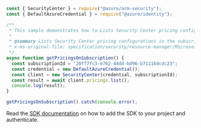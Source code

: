 ```javascript
const { SecurityCenter } = require("@azure/arm-security");
const { DefaultAzureCredential } = require("@azure/identity");

/**
 * This sample demonstrates how to Lists Security Center pricing configurations in the subscription.
 *
 * @summary Lists Security Center pricing configurations in the subscription.
 * x-ms-original-file: specification/security/resource-manager/Microsoft.Security/stable/2022-03-01/examples/Pricings/ListPricings_example.json
 */
async function getPricingsOnSubscription() {
  const subscriptionId = "20ff7fc3-e762-44dd-bd96-b71116dcdc23";
  const credential = new DefaultAzureCredential();
  const client = new SecurityCenter(credential, subscriptionId);
  const result = await client.pricings.list();
  console.log(result);
}

getPricingsOnSubscription().catch(console.error);
```

Read the [SDK documentation](https://github.com/Azure/azure-sdk-for-js/blob/%40azure%2Farm-security_5.0.0/sdk/security/arm-security/README.md) on how to add the SDK to your project and authenticate.
